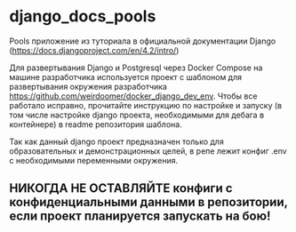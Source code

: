 # django_docs_pools
Pools приложение из туториала в официальной документации Django (https://docs.djangoproject.com/en/4.2/intro/)

Для развертывания Django и Postgresql через Docker Compose на машине разработчика используется проект с шаблоном для развертывания окружения разработчика https://github.com/weirdoomer/docker_django_dev_env. Чтобы все работало исправно, прочитайте инструкцию по настройке и запуску (в том числе настройке django проекта, необходимыми для дебага в контейнере) в readme репозитория шаблона.

Так как данный django проект предназначен только для образовательных и демонстрационных целей, в репе лежит конфиг .env с необходимыми переменными окружения.
## НИКОГДА НЕ ОСТАВЛЯЙТЕ конфиги с конфиденциальными данными в репозитории, если проект планируется запускать на бою! 
